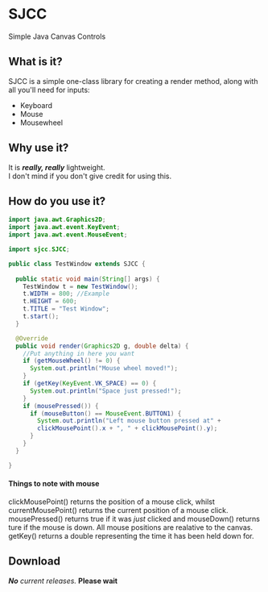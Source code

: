 # SJCC
Simple Java Canvas Controls
## What is it?
SJCC is a simple one-class library for creating a render method, along with all you'll need for inputs:  
- Keyboard
- Mouse
- Mousewheel

## Why use it?
It is _**really, really**_ lightweight.  
I don't mind if you don't give credit for using this.
## How do you use it?
```java
import java.awt.Graphics2D;
import java.awt.event.KeyEvent;
import java.awt.event.MouseEvent;

import sjcc.SJCC;

public class TestWindow extends SJCC {
  
  public static void main(String[] args) {
    TestWindow t = new TestWindow();
    t.WIDTH = 800; //Example
    t.HEIGHT = 600;
    t.TITLE = "Test Window";
    t.start();
  }

  @Override
  public void render(Graphics2D g, double delta) {
    //Put anything in here you want
    if (getMouseWheel() != 0) {
      System.out.println("Mouse wheel moved!");
    }
    if (getKey(KeyEvent.VK_SPACE) == 0) {
      System.out.println("Space just pressed!");
    }
    if (mousePressed()) {
      if (mouseButton() == MouseEvent.BUTTON1) {
        System.out.println("Left mouse button pressed at" + 
        clickMousePoint().x + ", " + clickMousePoint().y);
      }
    }
  }

}
```
#### Things to note with mouse
clickMousePoint() returns the position of a mouse click, whilst currentMousePoint() returns the current position of a mouse click. mousePressed() returns true if it was *just* clicked and mouseDown() returns ture if the mouse is down.
All mouse positions are realative to the canvas.
getKey() returns a double representing the time it has been held down for.
## Download
_**No** current releases._ **Please wait**
